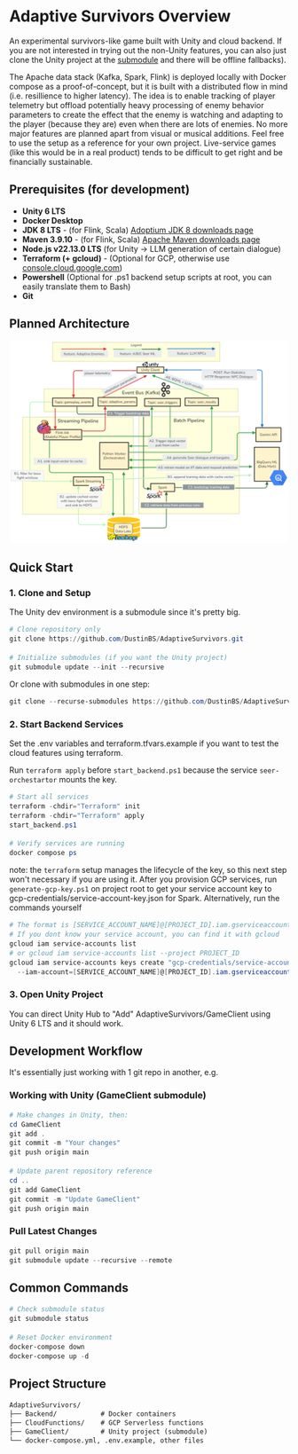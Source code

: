 # Adaptive Survivors Overview

An experimental survivors-like game built with Unity and cloud backend. If you are not interested in trying out the non-Unity features, you can also just clone the Unity project at the [submodule](https://github.com/DustinBS/AdaptiveSurvivors-GameClient) and there will be offline fallbacks). 

The Apache data stack (Kafka, Spark, Flink) is deployed locally with Docker compose as a proof-of-concept, but it is built with a distributed flow in mind (i.e. resillience to higher latency). The idea is to enable tracking of player telemetry but offload potentially heavy processing of enemy behavior parameters to create the effect that the enemy is watching and adapting to the player (because they are) even when there are lots of enemies. No more major features are planned apart from visual or musical additions. Feel free to use the setup as a reference for your own project. Live-service games (like this would be in a real product) tends to be difficult to get right and be financially sustainable.   

## Prerequisites (for development)

- **Unity 6 LTS**
- **Docker Desktop**
- **JDK 8 LTS** - (for Flink, Scala) [Adoptium JDK 8 downloads page](https://adoptium.net/temurin/releases/?version=8&os=any&arch=any)
- **Maven 3.9.10** - (for Flink, Scala) [Apache Maven downloads page](https://maven.apache.org/download.cgi)
- **Node.js v22.13.0 LTS** (for Unity -> LLM generation of certain dialogue)
- **Terraform (+ gcloud)** - (Optional for GCP, otherwise use [console.cloud.google.com](https://console.cloud.google.com))
- **Powershell** (Optional for .ps1 backend setup scripts at root, you can easily translate them to Bash)
- **Git**

## Planned Architecture
![Archictecture diagram flow chart](Documentation/diagram.png)

## Quick Start

### 1. Clone and Setup

The Unity dev environment is a submodule since it's pretty big.

```powershell
# Clone repository only
git clone https://github.com/DustinBS/AdaptiveSurvivors.git

# Initialize submodules (if you want the Unity project)
git submodule update --init --recursive
```

Or clone with submodules in one step:
```powershell
git clone --recurse-submodules https://github.com/DustinBS/AdaptiveSurvivors.git
```

### 2. Start Backend Services

Set the .env variables and terraform.tfvars.example if you want to test the cloud features using terraform.

Run `terraform apply` before `start_backend.ps1` because the service `seer-orchestartor` mounts the key.

```powershell
# Start all services
terraform -chdir="Terraform" init
terraform -chdir="Terraform" apply
start_backend.ps1

# Verify services are running
docker compose ps
```

note: the `terraform` setup manages the lifecycle of the key, so this next step won't necessary if you are using it.
After you provision GCP services, run `generate-gcp-key.ps1` on project root to get your service account key to gcp-credentials/service-account-key.json for Spark.
Alternatively, run the commands yourself
```powershell
# The format is [SERVICE_ACCOUNT_NAME]@[PROJECT_ID].iam.gserviceaccount.com
# If you dont know your service account, you can find it with gcloud
gcloud iam service-accounts list
# or gcloud iam service-accounts list --project PROJECT_ID
gcloud iam service-accounts keys create "gcp-credentials/service-account-key.json" `
  --iam-account=[SERVICE_ACCOUNT_NAME]@[PROJECT_ID].iam.gserviceaccount.com
```

### 3. Open Unity Project

You can direct Unity Hub to "Add" AdaptiveSurvivors/GameClient using Unity 6 LTS and it should work.

## Development Workflow

It's essentially just working with 1 git repo in another, e.g.

### Working with Unity (GameClient submodule)

```powershell
# Make changes in Unity, then:
cd GameClient
git add .
git commit -m "Your changes"
git push origin main

# Update parent repository reference
cd ..
git add GameClient
git commit -m "Update GameClient"
git push origin main
```

### Pull Latest Changes

```powershell
git pull origin main
git submodule update --recursive --remote
```

## Common Commands

```powershell
# Check submodule status
git submodule status

# Reset Docker environment
docker-compose down
docker-compose up -d
```

## Project Structure

```
AdaptiveSurvivors/
├── Backend/           # Docker containers
├── CloudFunctions/    # GCP Serverless functions
├── GameClient/        # Unity project (submodule)
└── docker-compose.yml, .env.example, other files
```
